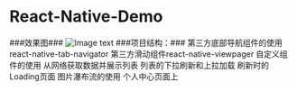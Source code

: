 # React-Native-Demo
###效果图###
![Image text](http://ww4.sinaimg.cn/large/0060lm7Tgw1f8pefl406gg30b10i51kz.gif)
###项目结构：###
第三方底部导航组件的使用 react-native-tab-navigator
第三方滑动组件react-native-viewpager
自定义组件的使用
从网络获取数据并展示列表
列表的下拉刷新和上拉加载
刷新时的Loading页面
图片瀑布流的使用
个人中心页面上

